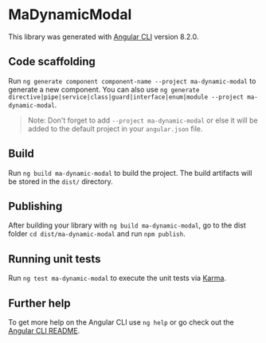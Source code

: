 # MaDynamicModal

This library was generated with [Angular CLI](https://github.com/angular/angular-cli) version 8.2.0.

## Code scaffolding

Run `ng generate component component-name --project ma-dynamic-modal` to generate a new component. You can also use `ng generate directive|pipe|service|class|guard|interface|enum|module --project ma-dynamic-modal`.
> Note: Don't forget to add `--project ma-dynamic-modal` or else it will be added to the default project in your `angular.json` file. 

## Build

Run `ng build ma-dynamic-modal` to build the project. The build artifacts will be stored in the `dist/` directory.

## Publishing

After building your library with `ng build ma-dynamic-modal`, go to the dist folder `cd dist/ma-dynamic-modal` and run `npm publish`.

## Running unit tests

Run `ng test ma-dynamic-modal` to execute the unit tests via [Karma](https://karma-runner.github.io).

## Further help

To get more help on the Angular CLI use `ng help` or go check out the [Angular CLI README](https://github.com/angular/angular-cli/blob/master/README.md).
